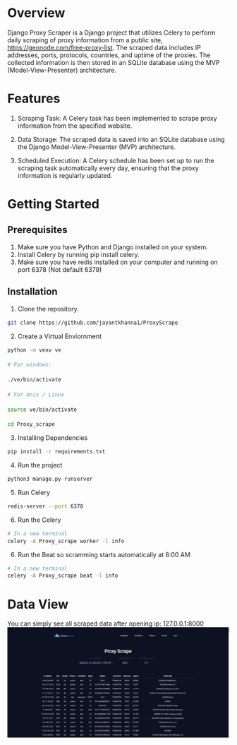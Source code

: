 # Overview

Django Proxy Scraper is a Django project that utilizes Celery to perform daily scraping of proxy information from a public site, https://geonode.com/free-proxy-list. The scraped data includes IP addresses, ports, protocols, countries, and uptime of the proxies. The collected information is then stored in an SQLite database using the MVP (Model-View-Presenter) architecture.


# Features

1. Scraping Task: A Celery task has been implemented to scrape proxy information from the specified website.

2. Data Storage: The scraped data is saved into an SQLite database using the Django Model-View-Presenter (MVP) architecture.

3. Scheduled Execution: A Celery schedule has been set up to run the scraping task automatically every day, ensuring that the proxy information is regularly updated.

# Getting Started

## Prerequisites

1. Make sure you have Python and Django installed on your system.
2. Install Celery by running pip install celery.
3. Make sure you have redis installed on your computer and running on port 6378 (Not default 6379)

## Installation

1. Clone the repository.

```bash
git clone https://github.com/jayantkhanna1/ProxyScrape
```
2. Create a Virtual Enviornment

```bash
python -m venv ve

# For windows:

./ve/bin/activate

# For Unix / Linux

source ve/bin/activate

cd Proxy_scrape
```

3. Installing Dependencies

```bash
pip install -r requirements.txt
```

4. Run the project

```bash
python3 manage.py runserver
```

5. Run Celery

```bash
redis-server --port 6378
```

6. Run the Celery

```bash
# In a new terminal
celery -A Proxy_scrape worker -l info
```

6. Run the Beat so scramming starts automatically at 8:00 AM

```bash
# In a new terminal
celery -A Proxy_scrape beat -l info
```

# Data View

You can simply see all scraped data after opening ip: 127.0.0.1:8000
![Alt text](Readme_image/image-1.png)

